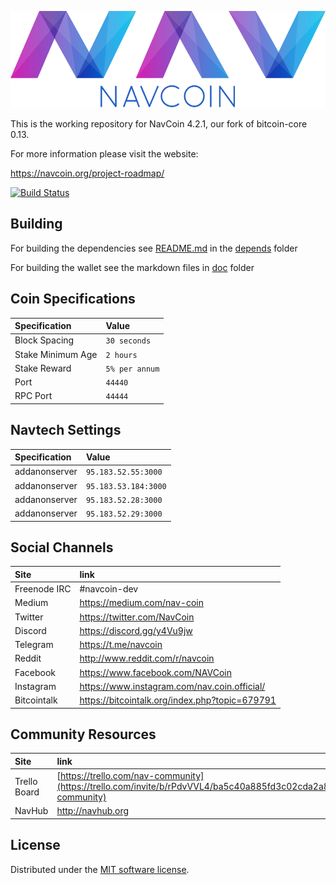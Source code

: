 ![NavCoin](./img/logo-extended.png)

This is the working repository for NavCoin 4.2.1, our fork of bitcoin-core 0.13.

For more information please visit the website:

https://navcoin.org/project-roadmap/

[![Build Status](https://travis-ci.org/NAVCoin/navcoin-core.svg?branch=master)](https://travis-ci.org/NAVCoin/navcoin-core)

## Building

For building the dependencies see [README.md](depends/README.md) in the [depends](depends) folder

For building the wallet see the markdown files in [doc](doc) folder

## Coin Specifications

| Specification     | Value          |
| :---------------- | :------------- |
| Block Spacing     | `30 seconds`   |
| Stake Minimum Age | `2 hours`      |
| Stake Reward      | `5% per annum` |
| Port              | `44440`        |
| RPC Port          | `44444`        |

## Navtech Settings

| Specification | Value                |
| :------------ | :------------------- |
| addanonserver | `95.183.52.55:3000`  |
| addanonserver | `95.183.53.184:3000` |
| addanonserver | `95.183.52.28:3000`  |
| addanonserver | `95.183.52.29:3000`  |

## Social Channels

| Site         | link                                           |
| :----------- | :--------------------------------------------- |
| Freenode IRC | #navcoin-dev                                   |
| Medium       | https://medium.com/nav-coin                    |
| Twitter      | https://twitter.com/NavCoin                    |
| Discord      | https://discord.gg/y4Vu9jw                     |
| Telegram     | https://t.me/navcoin                           |
| Reddit       | http://www.reddit.com/r/navcoin                |
| Facebook     | https://www.facebook.com/NAVCoin               |
| Instagram    | https://www.instagram.com/nav.coin.official/   |
| Bitcointalk  | https://bitcointalk.org/index.php?topic=679791 |

## Community Resources

| Site         | link                                                                                                                    |
| :----------- | :---------------------------------------------------------------------------------------------------------------------- |
| Trello Board | [https://trello.com/nav-community](https://trello.com/invite/b/rPdvVVL4/ba5c40a885fd3c02cda2a8b406ff7124/nav-community) |
| NavHub       | http://navhub.org                                                                                                       |



License
---------------------
Distributed under the [MIT software license](http://www.opensource.org/licenses/mit-license.php).
